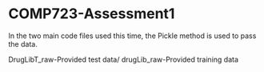 # COMP723-Assessment1
 
In the two main code files used this time, the Pickle method is used to pass the data.

DrugLibT_raw-Provided test data/
drugLib_raw-Provided training data
